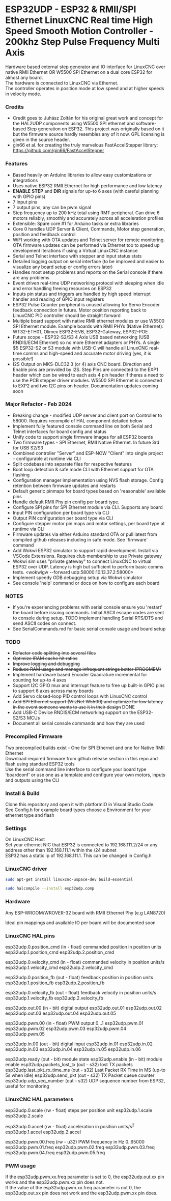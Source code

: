 # ESP32UDP - ESP32 & RMII/SPI Ethernet LinuxCNC Real time High Speed Smooth Motion Controller - 200khz Step Pulse Frequency Multi Axis
Hardware based external step generator and IO interface for LinuxCNC over native RMII Ethernet OR W5500 SPI Ethernet on a dual core ESP32 for almost any board.<br>
The hardware is connected to LinuxCNC via Ethernet.<br>
The controller operates in position mode at low speed and at higher speeds in velocity mode.<br>


### Credits
* Credit goes to Juhász Zoltán for his original great work and concept for the HAL2UDP components using W5500 SPI ethernet and software-based Step generation on ESP32.
This project was originally based on it but the firmware source hardly resembles any of it now. GPL licensing is given in the source header.
* gin66 et al. for creating the truly marvelous FastAccelStepper library: https://github.com/gin66/FastAccelStepper


### Features
* Based heavily on Arduino libraries to allow easy customizations or integrations
* Uses native ESP32 RMII Ethernet for high performance and low latency
* **ENABLE** **STEP** and **DIR** signals for up-to 6 axes (with careful planning with GPIO pins)
* 7 input pins
* 7 output pins, any can be pwm signal
* Step frequency up to 200 kHz total using RMT peripheral. Can drive 6 motors reliably, smoothly and accurately across all acceleration profiles
* Extensible: Spare core #1 for Arduino tasks or extra libraries
* Core 0 handles UDP Server & Client, Commands, Motor step generation, position and feedback control
* WiFI working with OTA updates and Telnet server for remote monitoring. OTA firmware updates can be performed via Ethernet too to speed up development iterations if using a Virtual LinuxCNC instance
* Serial and Telnet interface with stepper and input status stats
* Detailed logging output on serial interface (to be improved and easier to visualize any board setup or config errors later)
* Handles most setup problems and reports on the Serial console if there are any problems
* Event driven real-time UDP networking protocol with sleeping when idle and error handling freeing resources on ESP32
* Inputs pin status and triggers are handled by high speed interrupt handler and reading of GPIO input registers
* ESP32 Pulse Counter peripheral is unused allowing for Servo Encoder feedback connection in future. Motor position reporting back to LinuxCNC PID controller should be straight forward
* Multiple board support with native RMII ethernet modules or use W5500 SPI Ethernet module. Example boards with RMII PHYs (Native Ethernet): WT32-ETH01, Olimex ESP32-EVB, ESP32-Gateway, ESP32-POE
* Future scope - ESP32-S2/S3 4 Axis USB based networking (USB RNDIS/ECM Ethernet) so no more Ethernet adapters or PHYs. A single $5 ESP32-S2 or S3 module with USB-C will handle all LinuxCNC real-time comms and high-speed and accurate motor driving (yes, it is possible!)
* I2S Output on MKS-DLC32 3 (or 4) axis CNC board. Direction and Enable pins are provided by I2S. Step Pins are connected to the EXP1 header which can be wired to each axis 4 pin header if theres a need to use the PCB stepper driver modules. W5500 SPI Ethernet is connected to EXP2 and two I2C pins on header. Documentation updates coming soon

### Major Refactor - Feb 2024
* Breaking change - modified UDP server and client port on Controller to 58000. Requires recompile of HAL component detailed below
* Implement fully featured console command line on both Serial and Telnet interfaces for board config and status
* Unify code to support single firmware images for all ESP32 boards
* Two firmware types - SPI Ethernet, RMII Native Ethernet. In future 3rd for USB S2/S3
* Combined controller "Server" and ESP-NOW "Client" into single project - configurable at runtime via CLI
* Split codebase into separate files for respective features
* Boot loop detection & safe mode CLI with Ethernet support for OTA flashing
* Configuration manager implementation using NVS flash storage. Config retention between firmware updates and restarts
* Default generic pinmaps for board types based on 'reasonable' available pins
* Handle default RMII Phy pin config per board type. 
* Configure SPI pins for SPI Ethernet module via CLI. Supports any board
* Input PIN configuration per board type via CLI
* Output PIN configuration per board type via CLI
* Configure stepper motor pin maps and motor settings, per board type at runtime via CLI
* Firmware updates via either Arduino standard OTA or pull latest from compiled github releases including in safe mode. See 'firmware' command
* Add Wokwi ESP32 simulator to support rapid development. Install via VSCode Extensions. Requires club membership to use Private gateway
* Wokwi sim uses "private gateway" to connect LinuxCNC to virtual ESP32 over UDP. Latency is high but sufficient to perform basic comms tests. <wokwigw --forward udp:58000:10.13.37.2:58000>
* Implement speedy GDB debugging setup via Wokwi simulator
* See console 'help' command or docs on how to configure each board

### NOTES
* If you're experiencing problems with serial console ensure you 'restart' the board before issuing commands. Initial ASCII escape codes are sent to console during setup. TODO implement handling Serial RTS/DTS and send ASCII codes on connect.
* See SerialCommands.md for basic serial console usage and board setup

### TODO
* ~~Refactor code splitting into several files~~
* ~~Optimize IRAM cache hit ratios~~
* ~~Improve logging and debugging~~
* ~~Reduce RAM usage and manage infrequent strings better (PROGMEM)~~
* Implement hardware based Encoder Quadrature incremental for counting for up-to 4 axes
* Support I2C GPIO mux and interrupt feature to free up built-in GPIO pins to support 6 axes across many boards
* Add Servo closed-loop PID control loops with LinuxCNC control
* ~~Add SPI Ethernet support (WizNet W5500) and optimize for low latency in the event someone wants to use it in their design~~ DONE
* Add USB-C Device RNDIS/ECM networking support on the ESP32-S2/S3 MCUs
* Document all serial console commands and how they are used

### Precompiled Firmware
Two precompiled builds exist - One for SPI Ethernet and one for Native RMII Ethernet<br>
Download required firmware from github release section in this repo and flash using standard ESP32 tools<br>
Use the serial command line interface to configure your board type 'boardconf' or use one as a template and configure your own motors, inputs and outputs using the CLI<br>

### Install & Build
Clone this repository and open it with platformIO in Visual Studio Code.<br>
See Config.h for example board types choose a Environment for your ethernet type and flash<br>

### Settings
On LinuxCNC Host<br>
Set your ethernet NIC that ESP32 is connected to 192.168.111.2/24 or any address other than 192.168.111.1 within the /24 subnet<br>
ESP32 has a static ip of 192.168.111.1. This can be changed in Config.h<br>

### LinuxCNC driver
```bash
sudo apt-get install linuxcnc-uspace-dev build-essential
```
```bash
sudo halcompile --install esp32udp.comp
```
### Hardware
Any ESP-WROOM/WROVER-32 board with RMII Ethernet Phy (e.g LAN8720) 

Ideal pin mappings and available IO per board will be documented soon

### LinuxCNC HAL pins
esp32udp.0.position_cmd (in - float) commanded position in position units
esp32udp.1.position_cmd
esp32udp.2.position_cmd

esp32udp.0.velocity_cmd (in - float) commanded velocity in position units/s
esp32udp.1.velocity_cmd
esp32udp.2.velocity_cmd

esp32udp.0.position_fb (out - float) feedback position in position units
esp32udp.1.position_fb
esp32udp.2.position_fb

esp32udp.0.velocity_fb (out - float) feedback velocity in position units/s
esp32udp.1.velocity_fb
esp32udp.2.velocity_fb

esp32udp.out.00 (in - bit) digital output
esp32udp.out.01
esp32udp.out.02
esp32udp.out.03
esp32udp.out.04
esp32udp.out.05

esp32udp.pwm.00 (in - float) PWM output 0...1
esp32udp.pwm.01
esp32udp.pwm.02
esp32udp.pwm.03
esp32udp.pwm.04
esp32udp.pwm.05

esp32udp.in.00 (out - bit) digital input
esp32udp.in.01
esp32udp.in.02
esp32udp.in.03
esp32udp.in.04
esp32udp.in.05
esp32udp.in.06

esp32udp.ready 			 		(out - bit) module state
esp32udp.enable 		 		(in - bit) module enable
esp32udp.packets_lost_tx 		(out - s32) lost TX packets
esp32udp.last_pkt_rx_time_ms	(out - s32) Last Packet RX Time in MS (up-to 5s when idle) 
esp32udp.send_pkt				(out - s32) TX Packet queue counter 
esp32udp.udp_seq_number		    (out - s32) UDP sequence number from ESP32, useful for monitoring 

### LinuxCNC HAL parameters

esp32udp.0.scale (rw - float) steps per position unit
esp32udp.1.scale
esp32udp.2.scale

esp32udp.0.accel (rw - float) acceleration in position units/s<sup>2</sup>
esp32udp.1.accel
esp32udp.2.accel

esp32udp.pwm.00.freq (rw - u32) PWM frequency in Hz 0..65000
esp32udp.pwm.01.freq
esp32udp.pwm.02.freq
esp32udp.pwm.03.freq
esp32udp.pwm.04.freq
esp32udp.pwm.05.freq

### PWM usage
If the esp32udp.pwm.xx.freq parameter is set to 0, the esp32udp.out.xx pin works and the esp32udp.pwm.xx pin does not.<br>
If the value of the esp32udp.pwm.xx.freq parameter is not 0, the esp32udp.out.xx pin does not work and the esp32udp.pwm.xx pin does.<br>